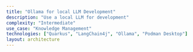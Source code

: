 ```yaml
---
title: "Ollama for local LLM Development"
description: "Use a local LLM for development"
complexity: "Intermediate"
use_case: "Knowledge Management"
technologies: ["Quarkus", "LangChain4j", "Ollama", "Podman Desktop"]
layout: architecture
---
```

